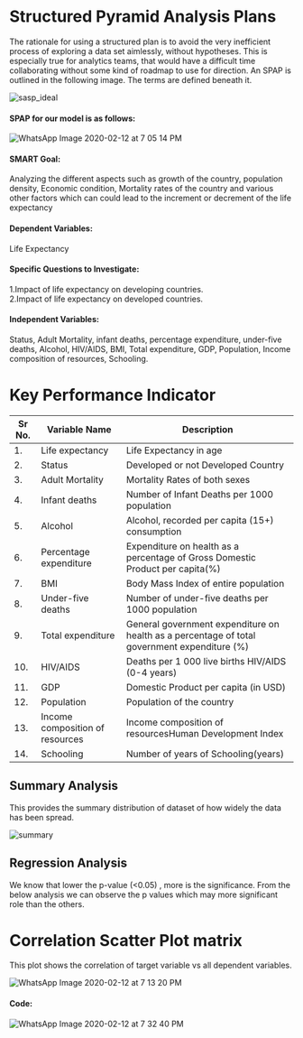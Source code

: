 # Structured Pyramid Analysis Plans
 The rationale for using a structured plan is to avoid the very inefficient process of exploring a data set aimlessly, without hypotheses. This is especially true for analytics teams, that would have a difficult time collaborating without some kind of roadmap to use for direction.
 An SPAP is outlined in the following image. The terms are defined beneath it.
 
 
 ![sasp_ideal](https://user-images.githubusercontent.com/60514533/74491635-35a29900-4e9a-11ea-9df6-32c54d0a7e5a.PNG)

#### SPAP for our model is as follows:

![WhatsApp Image 2020-02-12 at 7 05 14 PM](https://user-images.githubusercontent.com/60514533/74389003-e6d9fe00-4dca-11ea-8b01-12a2c237abcb.jpeg)

#### SMART Goal:
Analyzing the different aspects such as growth of the country, population density, Economic condition, Mortality rates of the country and various other factors which can could lead to the increment or decrement of the life expectancy 
#### Dependent Variables:
Life Expectancy
#### Specific Questions to Investigate:
1.Impact of life expectancy on developing countries.                                                                                       
2.Impact of life expectancy on developed countries.
#### Independent Variables:
Status, Adult Mortality, infant deaths, percentage expenditure, under-five deaths, Alcohol, HIV/AIDS, BMI, Total expenditure, GDP, Population, Income composition of resources, Schooling.

# Key Performance Indicator


|Sr No. |Variable Name            |Description                                                                                  |
|-------|-------------------------|---------------------------------------------------------------------------------------------|
|1.	    |Life expectancy          |Life Expectancy in age                                                                       |
|2.	    |Status                   |Developed or not Developed Country                                                           |
|3.	    |Adult Mortality          |Mortality Rates of both sexes                                                                |
|4.	    |Infant deaths            |Number of Infant Deaths per 1000 population                                                  |
|5.	    |Alcohol                  |Alcohol, recorded per capita (15+) consumption                                               |
|6.	    |Percentage expenditure   |Expenditure on health as a percentage of Gross Domestic Product per capita(%)                |
|7.     |BMI                      |Body Mass Index of entire population                                                         |
|8.     |Under-five deaths        |Number of under-five deaths per 1000 population                                              |
|9.     |Total expenditure        |General government expenditure on health as a percentage of total government expenditure (%) |
|10.    |HIV/AIDS                 |Deaths per 1 000 live births HIV/AIDS (0-4 years)                                            |
|11.    |GDP                      |Domestic Product per capita (in USD)                                                         |
|12.    |Population               |Population of the country                                                                    |
|13.    |Income composition of resources      |Income composition of resourcesHuman Development Index                                       |
|14.    |Schooling                |Number of years of Schooling(years)                                                          |
 
## Summary Analysis
This provides the summary distribution of dataset of how widely the data has been spread.

![summary](https://user-images.githubusercontent.com/60514533/74390812-5999a800-4dd0-11ea-8bac-2545ac6d2dca.PNG)

## Regression Analysis

We know that lower the p-value (<0.05) , more is the significance. From the below analysis we can observe the p values which may more significant role than the others.


# Correlation Scatter Plot matrix
This plot shows the correlation of target variable vs all dependent variables.

![WhatsApp Image 2020-02-12 at 7 13 20 PM](https://user-images.githubusercontent.com/60514533/74389733-21dd3100-4dcd-11ea-985c-34e16edcc664.jpeg)

#### Code:                                                                                            

![WhatsApp Image 2020-02-12 at 7 32 40 PM](https://user-images.githubusercontent.com/60514533/74390220-982e6300-4dce-11ea-95b2-21970f0119e1.jpeg)
